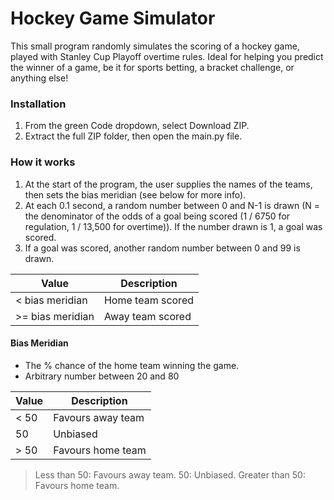 # Hockey Game Simulator
This small program randomly simulates the scoring of a hockey game, played with Stanley Cup Playoff overtime rules. Ideal for helping you predict the winner of a game, be it for sports betting, a bracket challenge, or anything else!

### Installation
1. From the green Code dropdown, select Download ZIP.
2. Extract the full ZIP folder, then open the main.py file.

### How it works
1. At the start of the program, the user supplies the names of the teams, then sets the bias meridian (see below for more info).
2. At each 0.1 second, a random number between 0 and N-1 is drawn (N = the denominator of the odds of a goal being scored (1 / 6750 for regulation, 1 / 13,500 for overtime)). If the number drawn is 1, a goal was scored.
3. If a goal was scored, another random number between 0 and 99 is drawn.

| Value | Description |
| ----- | ----------- |
| < bias meridian | Home team scored |
| >= bias meridian | Away team scored |

#### Bias Meridian
- The % chance of the home team winning the game.
- Arbitrary number between 20 and 80

| Value | Description |
| ----- | ----------- |
| < 50 | Favours away team |
| 50 | Unbiased |
| > 50 | Favours home team |

> Less than 50: Favours away team.
> 50: Unbiased.
> Greater than 50: Favours home team.
